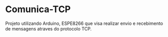 # Comunica-TCP
Projeto utilizando Arduino, ESPE8266 que visa realizar envio e recebimento de mensagens atraves do protocolo TCP.
